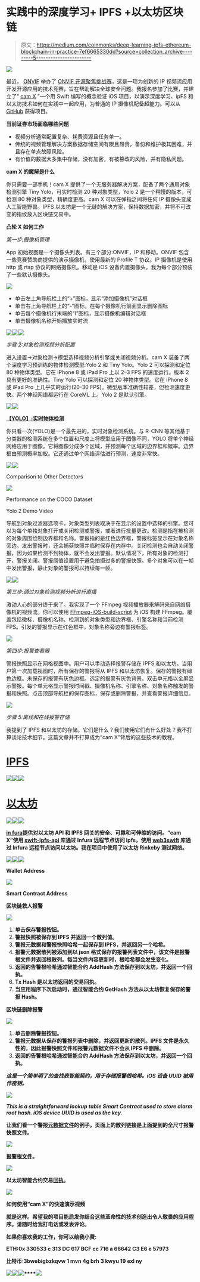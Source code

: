 # 实践中的深度学习+ IPFS +以太坊区块链

> 原文：<https://medium.com/coinmonks/deep-learning-ipfs-ethereum-blockchain-in-practice-7ef6665330dd?source=collection_archive---------5----------------------->

![](img/f3600a18dd61ea543eb188e42046ea6e.png)

最近， [ONVIF](https://www.onvif.org/) 举办了 [ONVIF 开源聚焦挑战赛](https://onvif-challenge.bemyapp.com/)，这是一项为创新的 IP 视频流应用开发开源应用的技术竞赛，旨在帮助解决全球安全问题。我报名参加了比赛，并建立了“ [cam X](https://onvif-spotlight.bemyapp.com/#/projects/5b059d5d1b428b000497e09d) ”一个用 Swift 编写的概念验证 iOS 项目，以演示深度学习、ipFS 和以太坊技术如何在实践中一起应用，为普通的 IP 摄像机配备超能力。可以从 [GitHub](https://github.com/yingliqiao/camX) 获得项目。

**当前证券市场面临哪些问题**

*   视频分析通常配置复杂、耗费资源且任务单一。
*   传统的视频管理解决方案数据存储空间有限且昂贵，备份和维护极其困难，并且存在单点故障风险。
*   有价值的数据大多集中存储，没有加密，有被篡改的风险，并有隐私问题。

**cam X 的魔解是什么**

你只需要一部手机！cam X 提供了一个无服务器解决方案，配备了两个通用对象检测引擎 Tiny Yolo，可实时检测 20 种对象类型，Yolo 2 是一个稍慢的版本，可检测 80 种对象类型，精确度更高。cam X 可以在弹指之间将任何 IP 摄像头变成人工智能野兽。IPFS 以太坊是一个无缝的解决方案，保持数据加密，并将不可改变的指纹放入区块链交易中。

**凸轮 X 如何工作**

*第一步:摄像机管理*

App 初始视图是一个摄像头列表。有三个部分:ONVIF，IP 和移动。ONVIF 包含一些竞赛赞助商提供的演示摄像机，使用最新的 Profile T 协议。IP 摄像机是使用 http 或 rtsp 协议的网络摄像机。移动是 iOS 设备内置摄像头。我为每个部分预装了一些默认摄像头。

![](img/44e8e3e16e975ccf8f9fc51756813ac5.png)

*   单击左上角导航栏上的“+”图标，显示“添加摄像机”对话框
*   单击右上角导航栏上的“-”图标，在每个摄像机行前面显示删除图标
*   单击每个摄像机行末端的“I”图标，显示摄像机编辑对话框
*   单击摄像机名称开始播放实时流

![](img/ee72122cd33b38ced70107ba7caede1e.png)![](img/7b40b1676104e430a41edccc87ea14cc.png)![](img/96333e53cbef9bcd5394ff7128a9ea55.png)

*步骤 2:对象检测视频分析配置*

进入设置->对象检测->模型选择视频分析引擎或关闭视频分析。cam X 装备了两个深度学习预训练的物体检测模型:Yolo 2 和 Tiny Yolo。Yolo 2 可以探测和定位 80 种物体类型。它在 iPhone 8 或 iPad Pro 上以 2–3 FPS 的速度运行。版本 2 具有更好的准确性。Tiny Yolo 可以探测和定位 20 种物体类型。它在 iPhone 8 或 iPad Pro 上几乎实时运行(20-30 FPS)。微型版本准确性较差，但检测速度更快。两个神经网络都运行在 CoreML 上。Yolo 2 是默认引擎。

![](img/d936101ad75133b02698332055ecfce8.png)![](img/a570664475eb506f62a1beaa758bfa1a.png)

[**【YOLO】:实时物体检测**](https://pjreddie.com/darknet/yolo/)

你只看一次(YOLO)是一个最先进的，实时对象检测系统。与 R-CNN 等其他基于分类器的检测系统在多个位置和尺度上将模型应用于图像不同，YOLO 将单个神经网络应用于图像。它将图像分成多个区域，并预测每个区域的边界框和概率。边界框由预测概率加权。它还通过单个网络评估进行预测，速度非常快。

![](img/0b1c17c04617008d91a8ccadc2084284.png)![](img/77f62e146f9991cbe4bef4741c6b97b3.png)

Comparison to Other Detectors

![](img/199fc931e52a6e0675707b22e0dcd60f.png)

Performance on the COCO Dataset

Yolo 2 Demo Video

导航到对象过滤器选项卡，对象类型列表取决于在显示的设置中选择的引擎。您可以为每个单独对象打开或关闭检测或警报，或者进行批量更改。检测是指在被检测的对象周围绘制边界框和名称。警报指的是红色边界框，警报标签显示在对象名称旁边。发出警报时，还会捕获快照并临时保存在内存中。关闭检测也会自动关闭警报，因为如果检测不到物体，就不会发出警报。默认情况下，所有对象的检测打开，警报关闭。警报阈值设置用于避免拍摄过多的警报快照。多个对象可以在一帧中发出警报，静止对象的警报可以持续每一帧。

![](img/40dd9fc2862cb47b2cef7f178f6e5951.png)![](img/6bd2ea580c3cc602b15950cd7396482b.png)

*第三步:通过对象检测视频分析进行直播*

激动人心的部分终于来了。我实现了一个 FFmpeg 视频播放器来解码来自网络摄像机的视频流。你可以使用 [FFmpeg-iOS-build-script](https://github.com/kewlbear/FFmpeg-iOS-build-script) 为 iOS 构建 FFmpeg。覆盖包括徽标、摄像机名称、检测到的对象类型和边界框、引擎名称和当前检测 FPS。引发的警报显示在红色框中，对象名称旁边有警报标签。

![](img/3d080be6e204c191881cf5187b85451b.png)

*第四步:报警查看器*

警报快照显示在网格视图中。用户可以手动选择报警存储在 IPFS 和以太坊。当用户第一次加载视图时，所有保存的警报将从 IPFS 和以太坊恢复。保存的警报有绿色边框。未保存的报警有灰色边框。选定的报警有灰色背景。双击单元格以全屏显示警报。每个单元格显示警报时间戳、摄像机名称、引擎名称、对象名称触发的警报和快照。点击顶部导航栏的保存图标，保存或删除警报，并查看警报详细信息。

![](img/3d3bffa4d2a295ad606778b4c3f3b6d1.png)

*步骤 5:离线和在线报警存储*

我提到了 IPFS 和以太坊的存储。它们是什么？我们使用它们有什么好处？我不打算谈论技术细节。这篇文章并不打算成为“cam X”背后的这些技术的教程。

# [IPFS](https://ipfs.io/)

![](img/7e4615038c1065ddbe92ff1cfb0d0786.png)![](img/3b8940652aeed841ef90741cddc85aec.png)![](img/43469465748a32e63d1f5c80a3932d97.png)

# [**以太坊**](https://www.ethereum.org/)

![](img/5767c1da711eb19850a477e94434b2b1.png)![](img/c42e83b6ff275fafbe15b303c66be0f6.png)![](img/ccd44b3672461f8f1575265fd785a587.png)

[**in fura**](https://infura.io/)**提供对以太坊 API 和 IPFS 网关的安全、可靠和可伸缩的访问。“cam X”使用 [swift-ipfs-api](https://github.com/ipfs/swift-ipfs-api) 库通过 Infura 远程节点访问 ipfs，使用 [web3swift](https://github.com/BANKEX/web3swift) 库通过 Infura 远程节点访问以太坊。我在项目中使用了以太坊 Rinkeby 测试网络。**

**![](img/85ff7d5f31eeb1a4de254d1d404f4145.png)****![](img/a26000d3a75235d1b3d4dc55275f3e3e.png)****![](img/8c728a9d71b723d74fe7573b76aa6d36.png)**

**Wallet Address**

**![](img/6c88458bb2c55c0695a9a3fa9d26444a.png)**

**Smart Contract Address**

****区块链救人报警****

**![](img/7f57105b732520306dd45c0e7b00acc9.png)**

1.  **单击保存警报按钮。**
2.  **警报快照被保存到 IPFS 并返回一个散列值。**
3.  **警报元数据和警报快照哈希一起保存到 IPFS，并返回另一个哈希。**
4.  **报警元数据散列被添加到以 json 格式保存的报警列表文件中，该文件是报警根文件并返回根散列。每当文件内容更新时，根哈希都会发生变化。**
5.  **返回的告警根哈希通过智能合约 AddHash 方法保存到以太坊，并返回一个回执。**
6.  **Tx Hash 是以太坊返回的交易回执。**
7.  **当应用程序下次启动时，通过智能合约 GetHash 方法从以太坊恢复保存的警报 Hash。**

****区块链删除报警****

**![](img/a45cc26b9374d4e2406367c924e32c4a.png)**

1.  **单击删除警报按钮。**
2.  **警报元数据从保存的警报列表中删除，并返回更新的散列。IPFS 文件是永久性的，因此报警快照文件和报警元数据文件不会从 IPFS 中删除。**
3.  **返回的告警根哈希通过智能合约 AddHash 方法保存到以太坊，并返回一个回执。**

*****这是一个简单明了的查找表智能契约，用于存储报警根哈希。iOS 设备 UUID 被用作密钥。*****

**![](img/b1505e649fc4076640c1763cd8efd389.png)**

***This is a straightforward lookup table Smart Contract used to store alarm root hash. iOS device UUID is used as the key.***

**让我们看一个警报[元数据文件](https://ipfs.infura.io/ipfs/QmYSP1FVEkSfA5oVLTdNaWZ3HebKMoRV8TNt56ZBXcdwHX)的例子。页面上的散列链接是上面提到的全尺寸报警[快照文件](https://ipfs.infura.io/ipfs/QmfYwexLfgLxfBNw2up83c2tp7CHMZmJhT3rpocYESzcFQ)。**

**![](img/b2b9cc2f4710fc3f47064cdb012868f8.png)**

**[报警根文件](https://ipfs.infura.io/ipfs/QmNxLUgXXs7KifBtADJa1LcvL411fiHkqKKrwgU5z4qXDw)。**

**![](img/26f7647161fd9316f81c3e472c4bb657.png)**

**以太坊智能合约交易[回执](https://rinkeby.etherscan.io/tx/0xebe718e7a6554639a451a488ff42a96ae60acc5faa0ec43929158987e6da7aaf)。**

**![](img/b1a5fcc9126a3719857a57144c5309c2.png)**

****如何使用“cam X”的快速演示视频****

**就是这样。希望我的项目能启发你结合这些革命性的技术创造出令人敬畏的应用程序。请随时给我打电话或发表评论。**

**如果你喜欢我的工作，你可以给我小费:**

**ETH:0x 330533 c 313 DC 617 BCF cc 716 a 66642 C3 E6 e 57973**

**比特币:3bwebigbzkqvw 1 mvn 4g brh 3 kwyu 19 exl ny**

**![](img/f2c27b275d457f91d430ac79c6b502fe.png)****![](img/cf32c02a7522cbeaed7e1eaa9734369a.png)****![](img/bfb67b521ced6168cc053bf3d28b7b1c.png)****![](img/e5770ab391e289208e7c5ceb3c53641f.png)**